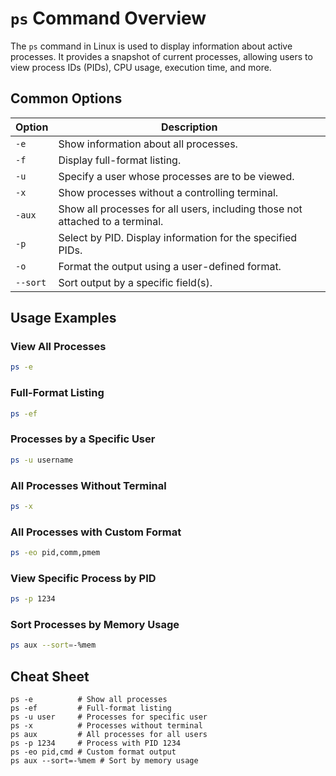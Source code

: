 # `ps` Command Overview

The `ps` command in Linux is used to display information about active processes. It provides a snapshot of current processes, allowing users to view process IDs (PIDs), CPU usage, execution time, and more.

## Common Options

| Option  | Description                                                |
|---------|------------------------------------------------------------|
| `-e`    | Show information about all processes.                      |
| `-f`    | Display full-format listing.                               |
| `-u`    | Specify a user whose processes are to be viewed.           |
| `-x`    | Show processes without a controlling terminal.             |
| `-aux`  | Show all processes for all users, including those not attached to a terminal. |
| `-p`    | Select by PID. Display information for the specified PIDs. |
| `-o`    | Format the output using a user-defined format.             |
| `--sort`| Sort output by a specific field(s).                        |

## Usage Examples

### View All Processes

```bash
ps -e
```

### Full-Format Listing

```bash
ps -ef
```

### Processes by a Specific User

```bash
ps -u username
```

### All Processes Without Terminal

```bash
ps -x
```

### All Processes with Custom Format

```bash
ps -eo pid,comm,pmem
```

### View Specific Process by PID

```bash
ps -p 1234
```

### Sort Processes by Memory Usage

```bash
ps aux --sort=-%mem
```

## Cheat Sheet

```plaintext
ps -e          # Show all processes
ps -ef         # Full-format listing
ps -u user     # Processes for specific user
ps -x          # Processes without terminal
ps aux         # All processes for all users
ps -p 1234     # Process with PID 1234
ps -eo pid,cmd # Custom format output
ps aux --sort=-%mem # Sort by memory usage
```
